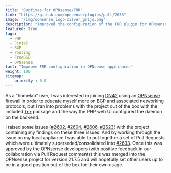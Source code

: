 ```yaml
---
title: "Bugfixes for OPNsense/FRR"
link: "https://github.com/opnsense/plugins/pull/2633"
image: "/img/opnsense_logo-zilver_grijs.png"
description: "Improved the configuration of the FRR plugin for OPNsense"
featured: true
tags:
  - PHP
  - Jinja2
  - BGP
  - routing
  - FreeBSD
  - OPNsense
fact: "Improve FRR configuration in OPNsense appliances"
weight: 100
sitemap: 
    priority : 0.8
---
```


As a "homelab" user, I was interested in joining [DN42](https://dn42.eu/) using an [OPNsense](https://opnsense.org) firewall in order to educate myself more on BGP and associated networking protocols, but I ran into problems with the project out of the box with the included [`frr`](https://frrouting.org/) package and the way the PHP web UI configured the daemon on the backend.

I raised some issues ([#2602](https://github.com/opnsense/plugins/pull/2602), [#2604](https://github.com/opnsense/plugins/pull/2604), [#2606](https://github.com/opnsense/plugins/pull/2606), [#2623](https://github.com/opnsense/plugins/pull/2623)) with the project containing my findings on these three issues. And by working through the issue on my local appliance I was able to put together a set of Pull Requests which were ultimately superseded/consolidated into [#2633](https://github.com/opnsense/plugins/pull/2633). Once this was approved by the OPNsense developers (with positive feedback in our collaboration via Pull Request comments) this was merged into the OPNsense project for version 21.7.5 and will hopefully set other users up to be in a good position out of the box for their own usage.
